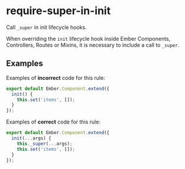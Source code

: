 # require-super-in-init

Call `_super` in init lifecycle hooks.

When overriding the `init` lifecycle hook inside Ember Components, Controllers, Routes or Mixins, it is necessary to include a call to `_super`.

## Examples

Examples of **incorrect** code for this rule:

```javascript
export default Ember.Component.extend({
  init() {
    this.set('items', []);
  }
});
```

Examples of **correct** code for this rule:

```javascript
export default Ember.Component.extend({
  init(...args) {
    this._super(...args);
    this.set('items', []);
  }
});
```
